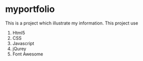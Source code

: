 # myportfolio
This is a project which illustrate my information.
This project use 
1. Html5
2. CSS
3. Javascript
4. jQurey
5. Font Awesome
